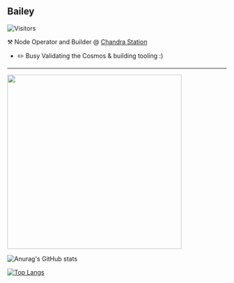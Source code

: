## Bailey
![Visitors](https://visitor-badge.laobi.icu/badge?page_id=pescqual)

:hammer_and_pick: Node Operator and Builder @ [Chandra Station](https://chandrastation.com)
-   :pencil2: Busy Validating the Cosmos & building tooling :)

---

<img align='center' src='https://user-images.githubusercontent.com/87731208/177434745-3c3d322d-46c5-47a7-bc6b-4d5c3f48533f.gif' width='400'>


![Anurag's GitHub stats](https://github-readme-stats.vercel.app/api?username=pescqual&show_icons=true&theme=synthwave)

[![Top Langs](https://github-readme-stats.vercel.app/api/top-langs/?username=pescqual&layout=compact&&show_icons=true&theme=synthwave)](https://github.com/anuraghazra/github-readme-stats)

